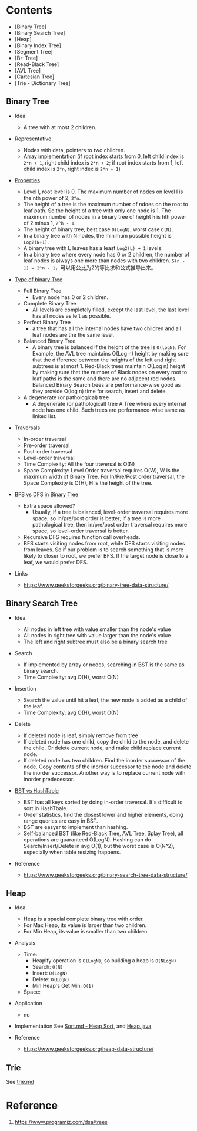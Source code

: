 

# Contents

+ [Binary Tree]
+ [Binary Search Tree]
+ [Heap]
+ [Binary Index Tree]
+ [Segment Tree]
+ [B+ Tree]
+ [Read-Black Tree]
+ [AVL Tree]
+ [Cartesian Tree]
+ [Trie - Dictionary Tree]

## Binary Tree
+ Idea
    - A tree with at most 2 children.

+ Representative
    - Nodes with data, pointers to two children.
    - [Array implementation](https://www.geeksforgeeks.org/binary-tree-array-implementation/) (if root index starts from 0, left child index is `2*n + 1`, right child index is `2*n + 2`; if root index starts from 1, left child index is `2*n`, right index is `2*n + 1`)

+ [Properties](https://www.geeksforgeeks.org/binary-tree-set-2-properties/)
    - Level l, root level is 0. The maximum number of nodes on level l is the nth power of 2, `2^n`.
    - The height of a tree is the maximum number of ndoes on the root to leaf path. So the height of a tree with only one node is 1. The maximum number of nodes in a binary tree of height `h` is hth power of 2 minus 1, `2^h - 1`.
    - The height of binary tree, best case `O(LogN)`, worst case `O(N)`.
    - In a binary tree with N nodes, the minimum possible height is `Log2(N+1)`.
    - A binary tree with L leaves has a least `Log2(L) + 1` levels.
    - In a binary tree where every node has 0 or 2 children, the number of leaf nodes is always one more than nodes with two children. `S(n - 1) = 2^n - 1`，可以用公比为2的等比求和公式推导出来。

+ [Type of binary Tree](https://www.geeksforgeeks.org/binary-tree-set-3-types-of-binary-tree/)
    - Full Binary Tree
        - Every node has 0 or 2 children.
    - Complete Binary Tree
        - All levels are completely filled, except the last level, the last level has all nodes as left as possible.
    - Perfect Binary Tree
        - a tree that has all the internal nodes have two children and all leaf nodes are the the same level.
    - Balanced Binary Tree
        - A binary tree is balanced if the height of the tree is `O(logN)`. For Example, the AVL tree maintains O(Log n) height by making sure that the difference between the heights of the left and right subtrees is at most 1. Red-Black trees maintain O(Log n) height by making sure that the number of Black nodes on every root to leaf paths is the same and there are no adjacent red nodes. Balanced Binary Search trees are performance-wise good as they provide O(log n) time for search, insert and delete.
    - A degenerate (or pathological) tree
        - A degenerate (or pathological) tree A Tree where every internal node has one child. Such trees are performance-wise same as linked list. 

+ Traversals
    - In-order traversal
    - Pre-order traversal
    - Post-order traversal
    - Level-order traversal
    - Time Complexity: All the four traversal is O(N)
    - Space Complexity: Level Order traversal requires O(W), W is the maximum width of Binary Tree. For In/Pre/Post order traversal, the Space Complexity is O(H), H is the height of the tree.

+ [BFS vs DFS in Binary Tree](https://www.geeksforgeeks.org/bfs-vs-dfs-binary-tree/)
    - Extra space allowed?
        - Usually, if a tree is balanced, level-order traversal requires more space, so in/pre/post order is better; if a tree is more pathological tree, then in/pre/post order traversal requires more space, so level-order traversal is better.
    - Recursive DFS requires function call overheads.
    - BFS starts visiting nodes from root, while DFS starts visiting nodes from leaves. So if our problem is to search something that is more likely to closer to root, we prefer BFS. If the target node is close to a leaf, we would prefer DFS.


+ Links
    - https://www.geeksforgeeks.org/binary-tree-data-structure/

## Binary Search Tree
+ Idea
    - All nodes in left tree with value smaller than the node's value
    - All nodes in right tree with value larger than the node's value
    - The left and right subtree must also be a binary search tree

+ Search
    - If implemented by array or nodes, searching in BST is the same as binary search.
    - Time Complexity: avg O(H), worst O(N)

+ Insertion
    - Search the value until hit a leaf, the new node is added as a child of the leaf.
    - Time Complexity: avg O(H), worst O(N)

+ Delete
    - If deleted node is leaf, simply remove from tree
    - If deleted node has one child, copy the child to the node, and delete the child. Or delete current node, and make child replace current node.
    - If deleted node has two children. Find the inorder successor of the node. Copy contents of the inorder successor to the node and delete the inorder successor. Another way is to replace current node with inorder predecessor.

+ [BST vs HashTable](https://www.geeksforgeeks.org/advantages-of-bst-over-hash-table/)
    - BST has all keys sorted by doing in-order traversal. It's difficult to sort in HashTbale.
    - Order statistics, find the closest lower and higher elements, doing range queries are easy in BST.
    - BST are easyer to implement than hashing.
    - Self-balanced BST (like Red-Black Tree, AVL Tree, Splay Tree), all operations are guaranteed O(LogN). Hashing can do Search/Insert/Delete in avg O(1), but the worst case is O(N^2), especially when table resizing happens.

+ Reference
    - https://www.geeksforgeeks.org/binary-search-tree-data-structure/


## Heap
+ Idea
    - Heap is a spacial complete binary tree with order.
    - For Max Heap, its value is larger than two children.
    - For Min Heap, its value is smaller than two children.

+ Analysis
    - Time:
        - Heapify operation is `O(LogN)`, so building a heap is `O(NLogN)`
        - Search: `O(N)`
        - Insert: `O(LogN)`
        - Delete: `O(LogN)`
        - Min Heap's Get Min: `O(1)`
    - Space: 

+ Application
    - no

+ Implementation
See [Sort.md - Heap Sort](../Sort/SORT.md), and [Heap.java](../PriorityQueue/Heap.java)

+ Reference
    - https://www.geeksforgeeks.org/heap-data-structure/

## Trie
See [trie.md](../String/TRIE.md)


# Reference
1. https://www.programiz.com/dsa/trees

